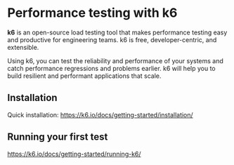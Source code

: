 # Performance testing with k6

**k6** is an open-source load testing tool that makes performance testing easy and productive for engineering teams. k6 is free, developer-centric, and extensible.

Using k6, you can test the reliability and performance of your systems and catch performance regressions and problems earlier. k6 will help you to build resilient and performant applications that scale.

## Installation
Quick installation:
https://k6.io/docs/getting-started/installation/

## Running your first test
https://k6.io/docs/getting-started/running-k6/
